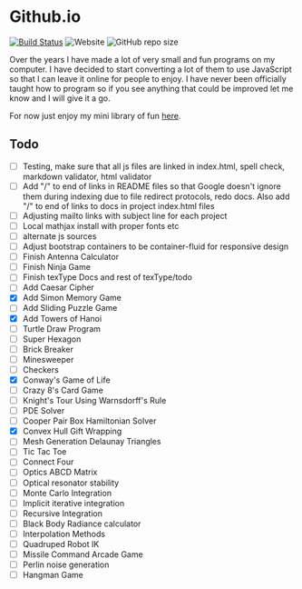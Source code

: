 # Github.io

[![Build Status](https://travis-ci.com/omareq/omareq.github.io.svg?branch=master)](https://travis-ci.com/omareq/omareq.github.io)
![Website](https://img.shields.io/website?url=https%3A%2F%2Fomareq.github.io)
![GitHub repo size](https://img.shields.io/github/repo-size/omareq/omareq.github.io)

Over the years I have made a lot of very small and fun programs on my computer.  I have decided to start converting a lot of them to use JavaScript so that I can leave it online for people to enjoy.  I have never been officially taught how to program so if you see anything that could be improved let me know and I will give it a go.

For now just enjoy my mini library of fun [here](https://omareq.github.io/).

## Todo

- [ ]   Testing, make sure that all js files are linked in index.html, spell check, markdown validator, html validator
- [ ]   Add "/" to end of links in README files so that Google doesn't ignore them during indexing due to file redirect protocols, redo docs.  Also add "/" to end of links to docs in project index.html files
- [ ]   Adjusting mailto links with subject line for each project
- [ ]   Local mathjax install with proper fonts etc
- [ ]   alternate js sources
- [ ]   Adjust bootstrap containers to be container-fluid for responsive design
- [ ]	Finish Antenna Calculator
- [ ]	Finish Ninja Game
- [ ]   Finish texType Docs and rest of texType/todo
- [ ]   Add Caesar Cipher
- [x]   Add Simon Memory Game
- [ ]	Add Sliding Puzzle Game
- [x]	Add Towers of Hanoi
- [ ]	Turtle Draw Program
- [ ]	Super Hexagon
- [ ]	Brick Breaker
- [ ]	Minesweeper
- [ ]	Checkers
- [x]	Conway's Game of Life
- [ ]	Crazy 8's Card Game
- [ ]	Knight's Tour Using Warnsdorff's Rule
- [ ]	PDE Solver
- [ ]	Cooper Pair Box Hamiltonian Solver
- [x]	Convex Hull Gift Wrapping
- [ ]	Mesh Generation Delaunay Triangles
- [ ]	Tic Tac Toe
- [ ]	Connect Four
- [ ]   Optics ABCD Matrix
- [ ]   Optical resonator stability
- [ ]   Monte Carlo Integration
- [ ]   Implicit iterative integration
- [ ]   Recursive Integration
- [ ]   Black Body Radiance calculator
- [ ]   Interpolation Methods
- [ ]   Quadruped Robot IK
- [ ]   Missile Command Arcade Game
- [ ]   Perlin noise generation
- [ ]   Hangman Game
